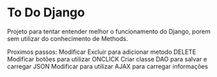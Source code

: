 # To Do Django

Projeto para tentar entender melhor o funcionamento do Django, porem sem utilizar do conhecimento de Methods.

Proximos passos:
  Modificar Excluir para adicionar metodo DELETE
  Modificar botões para utilizar ONCLICK
  Criar classe DAO para salvar e carregar JSON
  Modificar para utilizar AJAX para carregar informações
